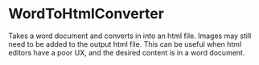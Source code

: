 # WordToHtmlConverter
Takes a word document and converts in into an html file. Images may still need to be added to the output html file. This can be useful when html editors have a poor UX, and the desired content is in a word document.
